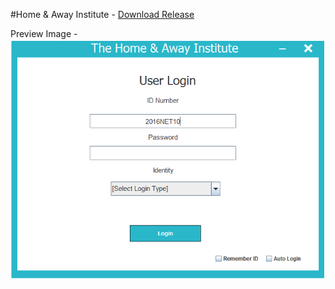 #Home & Away Institute - [Download Release](https://github.com/Poyser1911/Home-Away-Institute/releases/download/v1.0/hai_release-download.zip)











Preview Image -
![Alt text](/preview.png?raw=true "Preview")
